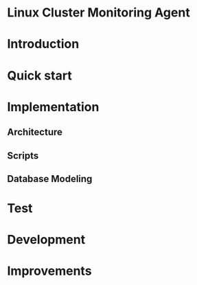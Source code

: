 # Linux Cluster Monitoring Agent
# Introduction

# Quick start

# Implementation

## Architecture

## Scripts

## Database Modeling

# Test

# Development

# Improvements
